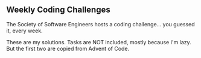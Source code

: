 ## Weekly Coding Challenges

The Society of Software Engineers hosts a coding challenge... you guessed it, every week.

These are my solutions. Tasks are NOT included, mostly because I'm lazy. But the first two are copied from Advent of Code.
